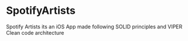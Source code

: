 # SpotifyArtists
Spotify Artists its an iOS App made following SOLID principles and VIPER Clean code architecture
